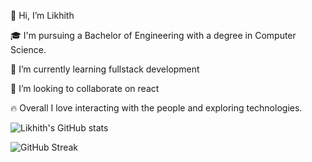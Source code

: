 
 👋 Hi, I’m Likhith
 
 🎓 I'm pursuing a Bachelor of Engineering with a degree in Computer Science.
 
 
 🌱 I’m currently learning fullstack development
 
 💞️ I’m looking to collaborate on react
 
 🔥 Overall I love interacting with the people and exploring technologies.
 
 
![Likhith's GitHub stats](https://github-readme-stats.vercel.app/api?username=likhith-kumarn&show=reviews,discussions_started,discussions_answered,prs_merged,prs_merged_percentage&theme=black)



 ![GitHub Streak](https://github-readme-streak-stats.herokuapp.com/?user=likhith-kumarn&theme=dark)

 

